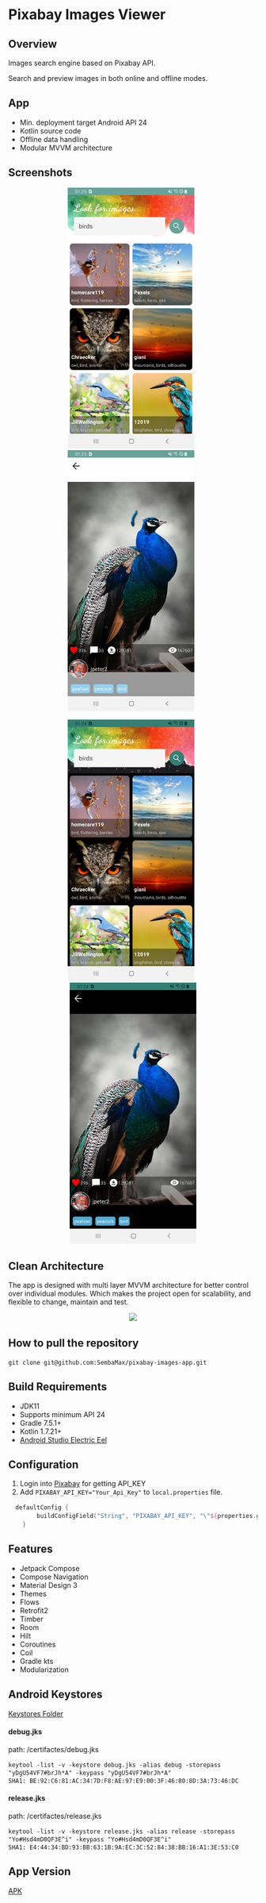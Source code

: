 # Pixabay Images Viewer

## Overview
Images search engine based on Pixabay API.

Search and preview images in both online and offline modes.


## App
* Min. deployment target Android API 24
* Kotlin source code
* Offline data handling
* Modular MVVM architecture


## Screenshots

<p align="center">
<img src="https://github.com/SembaMax/pixabay-images-app/blob/main/screenshots/main_light.jpg" width="256" />
&nbsp;
<img src="https://github.com/SembaMax/pixabay-images-app/blob/main/screenshots/detail_light.jpg" width="256" />
&nbsp;
</p>
  
<p align="center">
<img src="https://github.com/SembaMax/pixabay-images-app/blob/main/screenshots/main_dark.jpg" width="256" />
&nbsp;
<img src="https://github.com/SembaMax/pixabay-images-app/blob/main/screenshots/detail_dark.jpg" width="256" />
</p>



## Clean Architecture
The app is designed with multi layer MVVM architecture for better control over individual modules. Which makes the project open for scalability, and flexible to change, maintain and test.




<p align="center">
<img src="https://developer.android.com/static/topic/libraries/architecture/images/mad-arch-overview-ui.png" width="500" />
</p>


## How to pull the repository

	git clone git@github.com:SembaMax/pixabay-images-app.git
  

## Build Requirements

- JDK11
- Supports minimum API 24
- Gradle 7.5.1+
- Kotlin 1.7.21+
- [Android Studio Electric Eel](https://developer.android.com/studio/)

## Configuration

1. Login into [Pixabay](https://pixabay.com/api/docs/#api_search_images) for getting API_KEY
2. Add `PIXABAY_API_KEY="Your_Api_Key"` to `local.properties` file.

```kotlin
  defaultConfig {
        buildConfigField("String", "PIXABAY_API_KEY", "\"${properties.getProperty("PIXABAY_API_KEY")}\"")
    }
 ```


## Features

- Jetpack Compose
- Compose Navigation
- Material Design 3
- Themes
- Flows
- Retrofit2
- Timber
- Room
- Hilt
- Coroutines
- Coil
- Gradle kts
- Modularization


## Android Keystores

[Keystores Folder](https://github.com/SembaMax/pixabay-images-app/tree/main/certifactes)

#### debug.jks

path:  /certifactes/debug.jks

    keytool -list -v -keystore debug.jks -alias debug -storepass "yDgU54VF7#brJh*A" -keypass "yDgU54VF7#brJh*A" 
    SHA1: BE:92:C6:81:AC:34:7D:F8:AE:97:E9:00:3F:46:80:8D:3A:73:46:DC

#### release.jks

path:  /certifactes/release.jks

    keytool -list -v -keystore release.jks -alias release -storepass "Yo#Hsd4mD0QF3E^i" -keypass "Yo#Hsd4mD0QF3E^i"
    SHA1: E4:44:34:BD:93:BB:63:1B:9A:EC:3C:52:84:38:BB:16:A1:3E:53:C0
    
    
## App Version
[APK](https://github.com/SembaMax/pixabay-images-app/tree/main/apk)
    
